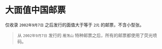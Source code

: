 # 大面值中国邮票

仅收录 `2002年9月7日` 之后发行的面值大于等于 `2元` 的邮票，不含小型张。

> 从 `2002年9月7日` 发行的 `雁荡山` 特种邮票之后，所有的邮票都使用了荧光喷码。
